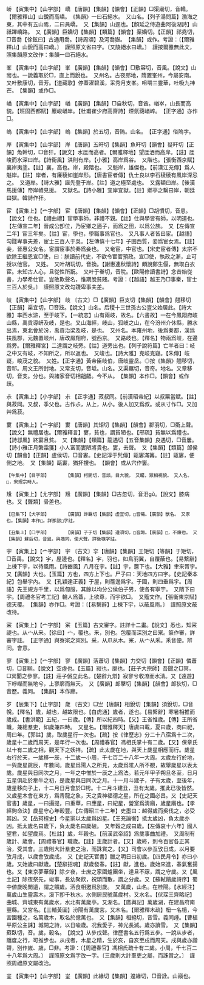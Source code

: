 <!-- { "loadSidebar": true } -->
峤	【寅集中】【山字部】	嶠	【唐韻】【集韻】【韻會】【正韻】□渠廟切，音轎。【爾雅釋山】山銳而高嶠。　《集韻》一曰石絕水。　又山名。【列子湯問篇】渤海之東，其中有五山焉，二曰員嶠。　又【集韻】山逕也。【顏延之侍遊曲阿後湖詩】山祗蹕嶠路。　又【廣韻】巨嬌切【集韻】【類篇】【韻會】渠嬌切。【正韻】祁堯切，□音喬【徐鉉曰】古通用喬。【詩周頌】及河喬嶽。　【集韻】或作。考證：〔【爾雅釋山】山銳而高曰嶠。〕　謹照原文省曰字。〔又陵絕水曰嶠。〕　謹按爾雅無此文，照集韻原文改作：集韻一曰石絕水。 

峯	【寅集中】【山字部】	峯	【廣韻】【集韻】【韻會】□敷容切，音風。【說文】山耑也。一說義取於□，直上而銳也。　又州名。古夜郎地，隋置峯州，今屬安南。　又叶敷康切，音芳。【道藏歌】停蓋濯碧溪，采秀月支峯。咀嚼三靈華，吐吸九神芒。　【集韻】或作□。

崷	【寅集中】【山字部】	崷	【廣韻】【集韻】□自秋切，音酋。崷崒，山長而高貌。【班固西都賦】巖峻崷崒。【杜甫崔少府高齋詩】煙氛藹崷崪。　【正字通】亦作□。

嵨	【寅集中】【山字部】	嵨	【集韻】於五切，音隖。山名。　【正字通】俗隖字。

岸	【寅集中】【山字部】	岸	【唐韻】五旰切【集韻】魚旰切【韻會】疑旰切【正韻】魚幹切，□音犴。【說文】水厓而高者。【爾雅釋地】望厓洒而高岸。【註】厓峻而水深曰岸。【詩衞風】淇則有岸。【小雅】高岸爲谷。　又階也。【張衡西京賦】襄岸夷塗。【註】襄，高也。岸，殿階也。　又魁岸，雄傑也。【前漢江充傳】爲人魁岸。【註】岸者，有廉稜如崖岸形。【唐書宦者傳】仇士良以李石稜稜有風岸深忌之。　又道岸。【詩大雅】誕先登于岸。【註】道之極至處也。　又露額曰岸。【後漢馬援傳】帝岸幘見援。　又獄名。【詩小雅】宜岸宜獄。【註】鄕亭之繫曰岸，朝廷曰獄。韓詩作犴。

宦	【寅集上】【宀字部】	宦	【唐韻】【集韻】【韻會】【正韻】□胡慣切，音患。【說文】仕也。【禮曲禮】宦學事師，非禮不親。【註】仕與學皆有師，以明道也。【左傳宣二年】晉成公卽位，乃宦卿之適子，而爲之田，以爲公族。　又【左傳宣二年】宦三年矣。【註】宦，學也，學職事爲官也。　又凡事人者皆曰宦。【越語】勾踐卑事夫差，宦士三百人于吳。【左傳僖十七年】子圉西質，妾爲宦女焉。【註】妾，晉惠公女名。宦謂宦事於秦爲妾也。　又奄宦，中官也。【宋史宦者傳】太宗不欲除王繼恩宣□使，曰：朕讀前代史，不欲令宦官預政。宣□使，執政之漸，止可授以他官。　又姓。　又叶胡玩切，音換。【謝惠連秋懷詩】頗說鄭生偃，無取白衣宦。未知古人心，且從性所翫。　又叶于眷切，音院。【歐陽修讀書詩】念昔始從書，力學希仕宦。豈敢欺聲名，惟期脫貧賤。考證：〔【越語】越王乃□事秦，宦士三百人於吳。〕　謹照原文改勾踐卑事夫差。 

岐	【寅集中】【山字部】	岐	〔古文〕□【廣韻】巨支切【集韻】【韻會】翹移切【正韻】渠宜切，□音跂。【說文】山名。后稷十三世孫古公亶父始居此。【詩大雅】率西水滸，至于岐下。【一統志】山有兩岐，故名。【六書故】一在今鳳翔府岐山縣，禹貢導岍及岐，是也。又山海經，岐山，狐岐之山，在今汾州介休縣，勝水出焉，東北會於汾，禹貢治梁及岐，是也。　又州名。本雍州地，後爲秦都，漢爲扶風郡，元魏置岐州，唐改鳳翔府，號西京。　又路岐也。【釋名】物兩爲岐，在邊爲旁。【爾雅釋宮】二達謂之岐旁。【註】道旁出也。【列子說符篇】亡羊者曰：岐之中又有岐，不知所之，所以返也。　又峻也。【詩大雅】克岐克嶷。【朱傳】岐嶷，峻茂之貌。　又姓。【正字通】黃帝臣岐伯，唐岐靈岳。◎按《集韻》翹移切，音祁。周文王所封地。又常支切，音坻。山名。又渠羈切，音奇。地名。又章移切，音支。分也。與諸家音切相齟齬。今不从。　【集韻】本作□。【韻會】或作歧。

尗	【寅集上】【小字部】	尗	【正字通】菽叔同。【前漢昭帝紀】以叔粟當賦。【註】與菽同。又叔，季父也。古作尗，从上，从小。後人加又爲叔。或从寸作□。又加艸爲菽。

寠	【寅集上】【宀字部】	寠	【唐韻】其矩切【集韻】【韻會】郡羽切，□衢上聲。【說文】無禮居也。【爾雅釋言】寠，貧也，謂貧陋也。【郉疏】貧無以爲禮也。【詩邶風】終寠且貧。　又【集韻】【類篇】龍遇切【五音集韻】良遇切，□音屢。【詩小雅正月繁霜箋】小人富而寠陋將貴也。寠，去聲。　又【集韻】【類篇】郞侯切【韻會】【正韻】盧侯切，□音婁。【史記淳于髠傳】甌寠滿篝。【註】甌寠，便側之地。　又【集韻】甌寠，猶抔摟也。　【韻會】或从穴作窶。

	【午集中】【目字部】		【集韻】柯開切，音該。目大貌。　又矚，眾相視貌。　又人名。□，宋理宗時人。

尳	【寅集上】【尢字部】	尳	【廣韻】【集韻】□古忽切，音汨gǔ。【說文】膝病也。又【聲類】骨差也。

	【巳集下】【犬字部】		【廣韻】許羈切【集韻】虛宜切，□音犧。【廣韻】獸名。　又豕也。【集韻】本作□。詳豕部□字註。

	【丑集上】【口字部】		【廣韻】子于切【集韻】遵須切，□音諏。【廣韻】□，不廉也。　又【集韻】蘇后切，音叟。與嗾同，使犬聲。詳後嗾字註。

宇	【寅集上】【宀字部】	宇	〔古文〕穻【唐韻】【集韻】王矩切【等韻】于矩切，□音禹。【說文】宇，屋邊也。【釋名】宇，羽也，如鳥羽翼，自覆蔽也。【易繫辭】上棟下宇，以待風雨。【詩豳風】八月在宇。【註】宇，簷下也。【大雅】聿來胥宇。　又【廣韻】大也。【玉篇】方也，四方上下也。尸子曰：天地四方曰宇。【史記秦本紀】包舉宇內。　又【孔穎達正義】于屋，則簷邊爲宇。于國，則四垂爲宇。【周語】先王規方千里，以爲甸服，其餘以均分公侯伯子男，使各有寧宇。　又隤下曰宇。【周禮冬官考工記】輪人爲蓋，上欲尊，而宇欲□。　又籀文作。【張衡東京賦】德天覆。　【集韻】亦作□。考證：〔【易繫辭】上棟下宇，以蔽風雨。〕　謹照原文蔽改待。 

宷	【寅集上】【宀字部】	宷	【玉篇】古文審字。註詳十二畫。【說文】悉也，知宷禔也。从宀从釆。【徐曰】宀，覆也。釆，別也。包覆而深別之曰宷。篆作審，詳審字註。　【正字通】與寮寀之寀別。采，从爪从木。宷，从宀从釆。釆音便。辨同。會意。

寥	【寅集上】【宀字部】	寥	【廣韻】落蕭切【集韻】力交切【韻會】【正韻】憐蕭切，□音聊。【說文】空虛也。【玉篇】寂也，廓也。【莊子大宗師】吾聞之□冥，□冥聞之參寥。【註】莊子僞立此名。【楚辭九辯】寂寥兮收潦而水淸。又【遠遊】下崢嶸而無地兮，上寥廓而無天。　又【廣韻】郞擊切【集韻】【韻會】郞狄切，□音歷。義同。　【集韻】本作廫。

岁	【辰集下】【止字部】	歲	〔古文〕□亗【唐韻】相銳切【集韻】須銳切，□音帨。【釋名】歲，越也，越故限也。【白虎通】歲者，遂也。【易繫辭】寒暑相推而歲成。【書洪範】五紀，一曰歲。【傳】所以紀四時。【又】王省惟歲。【傳】王所省職，兼總羣吏，如歲兼四時。　又星名。【爾雅釋天】唐虞曰載，夏曰歲，商曰祀，周曰年。【郭註】歲，取歲星行一次也。【疏】按《律歷志》分二十八宿爲十二次，歲星十二歲而周天，是年行一次也。【周禮春官】馮相氏掌十有二歲。【又】保章氏以十有二歲之相，觀天下之妖祥。【疏】此太歲在地，與天上歲星相應而行。歲星右行於天，一歲移一辰，十二歲一小周，千七百二十八年一大周。太歲左行於地，一與歲星跳辰，年數同。歲星爲陽人之所見，太歲爲隂人所不覩，故舉歲星以表太歲。歲星與日同次之月，一年之中惟於一辰之上爲法。若元年甲子朔旦冬至，日月五星俱赴於牽牛之初，是歲星與日同次之月。十一月斗建子，子有太歲，至後年，歲星移向子上，十二月日月會於□枵。十二月斗建丑，丑有太歲。推此已後皆然。又歲星木會在東方，爲靑龍之象，天之貴神福德之星，所在之國必昌。又【史記天官書】歲星，一曰攝提，曰重華，曰應星，曰紀星，營室爲淸廟，歲星廟也。【孝經鉤命決】歲星守心年穀豐。【左傳昭三十二年】史墨曰：越得歲而吳伐之，必受其凶。又【岳珂桯史】今星家以太歲爲凶星。【王充論衡】抵太歲凶，負太歲亦凶。抵太歲名曰歲下，負太歲名曰歲破。　又年穀之成曰歲。【左傳哀十六年】國人望君，如望歲焉。【杜註】歲，年穀也。【前漢武帝詔】爲歲事曲加禮。　又周制有歲計、歲會。【周禮春官】職歲。【註】主歲計者。【又】歲終，則令百官各正其治，受其會。三歲則大計羣吏之治，而誅賞之。【又】司會以參互攷日成，以月要攷月成，以歲會攷歲成。　又【史記天官書】臘之明日曰初歲。【四民月令】亦曰小歲。又始歲曰獻歲。【楚辭招魂】獻歲發春。【註】獻，進也。歲始來進，春氣奮揚也。又【東京夢華錄】除夕夜，士庶之家圍爐團坐，達旦不寐，謂之守歲。又【風土記】除夜祭先，竣事，長幼聚飮，祝頌而散，謂之分歲。又【蘇軾饋歲詩序】蜀中値歲晚閒遺，謂之饋歲。酒食相邀爲別歲。　又萬歲，山名。在桂陽。【水經注】萬歲山生靈壽木，溪下卽千秋水。水側居民號萬歲村。又水名。【伏琛三齊略記】曲城、齊城東有萬歲水，水北有萬歲亭。又湖名。【廣輿記】萬歲湖，在建昌府南豐縣。又宮名。【三輔黃圖】汾陽有萬歲宮。又木名。【爾雅釋木疏】杻一名檍，今宮園種之，名萬歲木，取名於億萬也。　又【集韻】相絕切，音雪。義同歱。【曹植平原公主誄】城闕之詩，以日喩歲。况我愛子，神光長滅。歲亦讀雪。　又【集韻】蘇臥切，音。歲，穀名。　【說文】从步戌聲。律歷書名五行爲五步。一說从步者，躔度之行，可推步也。从戌者，木星之精，生於亥，自亥至戌而周天。戌與歲亦諧聲，別作嵗、歳，□非。考證：〔【周禮春官】馮相氏疏十有二歲。小周，千七百二十八年爲大周。〕　謹照原文爲字改一字。〔三歲則大計羣吏之屬，而誅賞之。〕　謹照周禮原文屬改治。 

峑	【寅集中】【山字部】	峑	【廣韻】此緣切【集韻】逡緣切，□音詮。山巓也。

